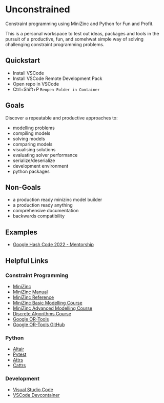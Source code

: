 # Unconstrained

Constraint programming using MiniZinc and Python for Fun and Profit.

This is a personal workspace to test out ideas, packages and tools in the pursuit of a productive, fun, and somehwat simple way of solving challenging constraint programming problems.


## Quickstart
- Install VSCode
- Install VSCode Remote Development Pack
- Open repo in VSCode
- Ctrl+Shift+P `Reopen Folder in Container`


## Goals
Discover a repeatable and productive approaches to:
- modelling problems
- compiling models
- solving models
- comparing models
- visualising solutions
- evaluating solver performance
- serialize/deserialize
- development environment
- python packages


## Non-Goals
- a production ready minizinc model builder
- a production ready anything
- comprehensive documentation
- backwards compatibility


## Examples
- [Google Hash Code 2022 - Mentorship](./unconstrained/examples/google_hashcode_2022_mentorship/README.md)


## Helpful Links


### Constraint Programming
- [MiniZinc](https://www.minizinc.org/)
- [MiniZinc Manual](https://www.minizinc.org/doc-latest/en/part_3_user_manual.html)
- [MiniZinc Reference](https://www.minizinc.org/doc-latest/en/part_4_reference.html)
- [MiniZinc Basic Modelling Course](https://www.coursera.org/learn/basic-modeling)
- [MiniZinc Advanced Modelling Course](https://www.coursera.org/learn/basic-modeling)
- [Discrete Algorithms Course](https://www.coursera.org/learn/solving-algorithms-discrete-optimization)
- [Google OR-Tools](https://developers.google.com/optimization)
- [Google OR-Tools GitHub](https://github.com/google/or-tools)


### Python
- [Altair](https://altair-viz.github.io/)
- [Pytest](https://docs.pytest.org/en/latest/)
- [Attrs](https://www.attrs.org/en/stable/)
- [Cattrs](https://cattrs.readthedocs.io/en/latest/)


### Development
- [Visual Studio Code](https://code.visualstudio.com/)
- [VSCode Devcontainer](https://code.visualstudio.com/docs/remote/containers)